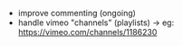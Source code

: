 + improve commenting (ongoing)
+ handle vimeo "channels" (playlists) -> eg: https://vimeo.com/channels/1186230
